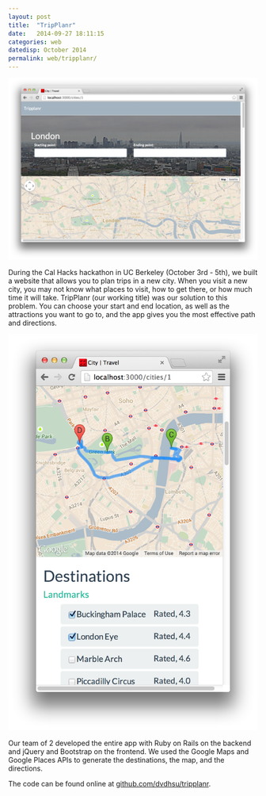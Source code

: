 ```yaml
---
layout: post
title:  "TripPlanr"
date:   2014-09-27 18:11:15
categories: web
datedisp: October 2014
permalink: web/tripplanr/
---
```

<img src="/images/TripPlanr4.png">
<p>During the Cal Hacks hackathon in UC Berkeley (October 3rd - 5th), we built a website that allows you to plan trips in a new city. When you visit a new city, you may not know what places to visit, how to get there, or how much time it will take. TripPlanr (our working title) was our solution to this problem. You can choose your start and end location, as well as the attractions you want to go to, and the app gives you the most effective path and directions.</p>

<div class="row">
<div class="col-xs-6">
<img src="/images/TripPlanr3.png">
</div>
<div class="col-xs-6">
<p>
Our team of 2 developed the entire app with Ruby on Rails on the backend and jQuery and Bootstrap on the frontend. We used the Google Maps and Google Places APIs to generate the destinations, the map, and the directions.
</p>
<p>
The code can be found online at <a href="http://github.com/dvdhsu/tripplanr">github.com/dvdhsu/tripplanr</a>.
</p></div>
</div>